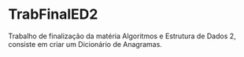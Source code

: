 # TrabFinalED2
Trabalho de finalização da matéria Algoritmos e Estrutura de Dados 2, consiste em criar um Dicionário de Anagramas. 
